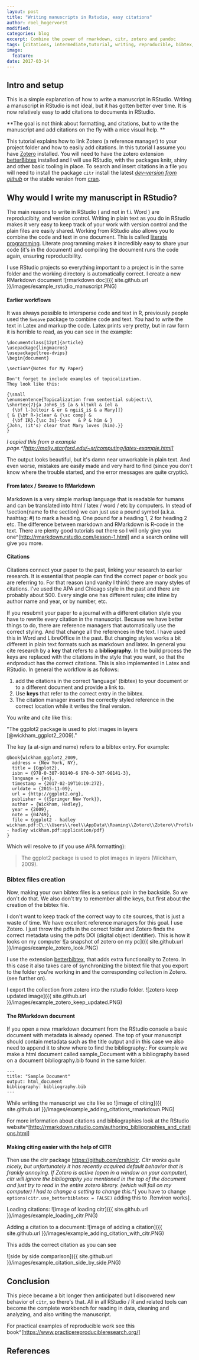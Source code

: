 ```yaml
---
layout: post
title: "Writing manuscripts in Rstudio, easy citations"
author: roel_hogervorst
modified: 
categories: blog
excerpt: Combine the power of rmarkdown, citr, zotero and pandoc
tags: [citations, intermediate,tutorial, writing, reproducible, bibtex, workflow ]
image:
  feature:
date: 2017-03-14
---
```


## Intro and setup
This is a simple explanation of how to write a manuscript in RStudio. Writing a manuscript in RStudio is not ideal, but it has gotten better over time. It is now relatively easy to add citations to documents in RStudio.

**The goal is not think about formatting, and citations, but to write the manuscript and add citations on the fly with a nice visual help. **

This tutorial explains how to link Zotero (a reference manager) to your project folder and how to easily add citations. 
In this tutorial I assume you have [Zotero](www.zotero.org) installed.
You will need to have the zotero extension [betterBibtex](https://github.com/retorquere/zotero-better-bibtex/wiki) installed and I will 
use RStudio, with the packages knitr, shiny and other basic tooling in place.
To search and insert citations in a file you will need to install the package
`citr`  install the latest [*dev-version from github*](https://github.com/crsh/citr) or the stable version from [cran](https://CRAN.R-project.org/package=citr).
 
## Why would I write my manuscript in RStudio?
The main reasons to write in RStudio ( and not in f.i. Word ) are reproducibity, and version control. Writing in plain text as you do in RStudio makes it very easy to keep track of your work with version control and the plain files are easily shared. Working from RStudio also allows you to combine the code and text in one document. This is called [literate programming](https://en.wikipedia.org/wiki/Literate_programming "wikipedia link"). Literate programming makes it incredibly easy to share your code (it's in the document) and compiling the document runs the code again, ensuring reproducibility.   

I use RStudio projects so everything
important to a project is in the same folder and the working directory is  automatically correct. I create a new RMarkdown document ![rmarkdown doc]({{ site.github.url }}/images/example_rstudio_manuscript.PNG)


#### Earlier workflows 
It was always possible to intersperse code and text in R, previously people used the `Sweave` package to combine code and text. You had to write the text in Latex and markup the code. Latex prints very pretty, but in raw form it is horrible to read, as you can see in the example:

```
\documentclass[12pt]{article}
\usepackage{lingmacros}
\usepackage{tree-dvips}
\begin{document}

\section*{Notes for My Paper}

Don't forget to include examples of topicalization.
They look like this:

{\small
\enumsentence{Topicalization from sentential subject:\\ 
\shortex{7}{a John$_i$ [a & kltukl & [el & 
  {\bf l-}oltoir & er & ngii$_i$ & a Mary]]}
{ & {\bf R-}clear & {\sc comp} & 
  {\bf IR}.{\sc 3s}-love   & P & him & }
{John, (it's) clear that Mary loves (him).}}
}
```
*I copied this from a example page.^[http://mally.stanford.edu/~sr/computing/latex-example.html]*

The output looks beautiful, but it's damn near unworkable in plain text. And even worse, mistakes are easily made and very hard to find (since you don't know where the trouble started, and the error messages are quite cryptic).

#### From latex / Sweave to RMarkdown

Markdown is a very simple markup language that is readable for humans and can be translated into html / latex / word / etc by computers. In stead of \section{name fo the section} we can just use a pound symbol (a.k.a. hashtag: #) to mark a heading. One pound for a heading 1, 2 for heading 2 etc. The difference between markdown and RMarkdown is R-code in the text. There are plenty good tutorials out there so I will only give you one^[http://rmarkdown.rstudio.com/lesson-1.html] and a search online will give you more.


#### Citations

Citations connect your paper to the past, linking your research to earlier research. It is essential that people can find the correct paper or book you are referring to. For that reason (and vanity I think) there are many styles of citations. I've used the APA and Chicago style in the past and there are probably about 500. Every single one has different rules; cite inline by author name and year, or by number, etc. 

If you resubmit your paper to a journal with a different citation style you have to rewrite every citation in the manuscript. Because we have better things to do, there are reference managers that automatically use the correct styling. And that change all the references in the text. I have used this in Word and LibreOffice in the past. But changing styles works a bit different in plain text formats such as markdown and latex. In general you cite research by a **key** that refers to a **bibliography**. In the build process the keys are replaced with the citations in the style that you want, so that the endproduct has the correct citations. 
This is also implemented in Latex and RStudio. In general the workflow is as follows:

1. add the citations in the correct 'language' (bibtex) to your document or to a different document and provide a link to. 
2. Use **keys** that refer to the correct entry in the bibtex. 
3. The citation manager inserts the correctly styled reference in the correct location while it writes the final version. 


You write and cite like this:

"The ggplot2 package is used to plot images in layers [@wickham_ggplot2_2009]."

The key (a at-sign and name) refers to a bibtex entry. For example:

```
@book{wickham_ggplot2_2009,
  address = {New York, NY},
  title = {Ggplot2},
  isbn = {978-0-387-98140-6 978-0-387-98141-3},
  language = {en},
  timestamp = {2017-02-19T10:19:27Z},
  urldate = {2015-11-09},
  url = {http://ggplot2.org},
  publisher = {{Springer New York}},
  author = {Wickham, Hadley},
  year = {2009},
  note = {04749},
  file = {ggplot2 - hadley wickham.pdf:C\:\\Users\\roel\\AppData\\Roaming\\Zotero\\Zotero\\Profiles\\aw40nx7l.default\\zotero\\storage\\AADU9XVP\\ggplot2 - hadley wickham.pdf:application/pdf}
}
```

Which will resolve to (if you use APA formatting): 

> The ggplot2 package is used to plot images in layers (Wickham, 2009).


### Bibtex files creation

Now, making your own bibtex files is a serious pain in the backside. So we don't do that. We also don't try to remember all the keys, but first about the creation of the bibtex file.

I don't want to keep track of the correct way to cite sources, that is just a waste of time. We have excellent reference managers for this goal. I use Zotero. I just throw the pdfs in the correct folder and Zotero finds the correct metadata using the pdfs DOI (digital object identifier). 
This is how it looks on my computer
![a snapshot of zotero on my pc]({{ site.github.url }}/images/example_zotero_look.PNG)

I use the extension [betterbibtex](link), that adds extra functionality to Zotero. In this case it also takes care of synchronizing the bibtext file that you export to the folder you're working in and the corresponding collection in Zotero. (see further on).

I export the collection from zotero into the rstudio folder. ![zotero keep updated image]({{ site.github.url }}/images/example_zotero_keep_updated.PNG)



#### The RMarkdown document
If you open a new rmarkdown document from the RStudio console a basic document with metadata is already opened. 
The top of your manuscript should contain metadata such as the title output and in this case we also need to append it to show where to find the bibliography.:
For example we make a html document called sample_Document with a bibliography based on a document bibliography.bib found in the same folder.
```
---
title: "Sample Document"
output: html_document
bibliography: bibliography.bib
---
```
While writing the manuscript we cite like so ![image of citing]({{ site.github.url }}/images/example_adding_citations_rmarkdown.PNG)

For more information about citations and bibliographies look at the RStudio website^[<http://rmarkdown.rstudio.com/authoring_bibliographies_and_citations.html>]

#### Making citing easier with the help of CITR
Then use the citr package <https://github.com/crsh/citr>. 
*Citr works quite nicely, but unfortunately it has recently acquired default behavior that is frankly annoying. If Zotero is active (open in a window on your computer), citr will ignore the bibliography you mentioned in the top of the document and just try to read in the entire zotero library. (which will fail on my computer) I had to change a setting to change this.*^[ you have to change `options(citr.use_betterbiblatex = FALSE)` adding this to .Renviron works].

Loading citations:
![image of loading citr]({{ site.github.url }}/images/example_loading_citr.PNG)

Adding a citation to a document:
![image of adding a citation]({{ site.github.url }}/images/example_adding_citation_with_citr.PNG)


This adds the correct citation as you can see

![side by side comparison]({{ site.github.url }}/images/example_citation_side_by_side.PNG)


## Conclusion
This piece became a bit longer then anticipated but I discovered new behavior of `citr`, so there's that. 
All in all RStudio / R and related tools can become the complete workbench for reading in data, cleaning and analyzing, and also writing the manuscript.


For practical examples of reproducible work see this book^[https://www.practicereproducibleresearch.org/]

## References
